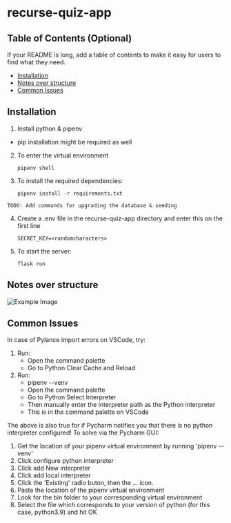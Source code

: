 # recurse-quiz-app

## Table of Contents (Optional)

If your README is long, add a table of contents to make it easy for users to find what they need.

- [Installation](#installation)
- [Notes over structure](#notes-over-structure)
- [Common Issues](#common-issues)



## Installation
1. Install python & pipenv
  - pip installation might be required as well

2. To enter the virtual environment
    ```shell
    pipenv shell
    ```

3. To install the required dependencies:
    ```shell
    pipenv install -r requirements.txt
    ```

```TODO: Add commands for upgrading the database & seeding```

4. Create a .env file in the recurse-quiz-app directory and enter this on the first line
    ```shell
   SECRET_KEY=<randomcharacters>
    ```
4. To start the server:
    ```shell
    flask run
    ```


## Notes over structure

![Example Image](./web-quiz-plan.png)



## Common Issues

In case of Pylance import errors on VSCode, try:
1. Run:
    - Open the command palette
    - Go to Python Clear Cache and Reload
2. Run:
    - pipenv --venv
    - Open the command palette
    - Go to Python Select Interpreter
    - Then manually enter the interpreter path as the Python interpreter
    - This is in the command palette on VSCode

The above is also true for if Pycharm notifies you that there is no python interpreter configured! To solve via the Pycharm GUI:

1. Get the location of your pipenv virtual environment by running 'pipenv --venv'
2. Click configure python interpreter
3. Click add New interpreter
4. Click add local interpreter
5. Click the 'Existing' radio buton, then the ... icon.
6. Paste the location of the pipenv virtual environment
7. Look for the bin folder to your corresponding virtual environment
8. Select the file which corresponds to your version of python (for this case, python3.9) and hit OK
